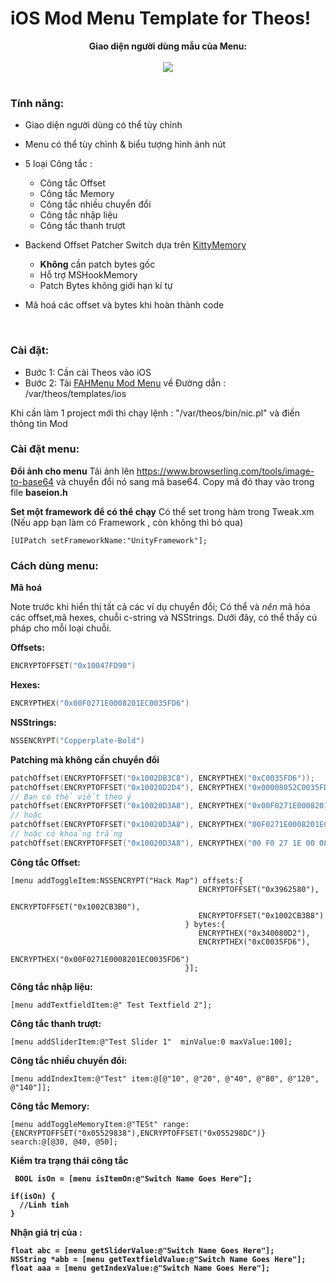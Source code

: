 # iOS Mod Menu Template for Theos!

<div style="text-align: center;">
<b>Giao diện người dùng mẫu của Menu:</b><br><br>

<img src="https://github.com/fahlnbg/FAHMenu-iOS-Mod-Menu/blob/main/Screenshot/Preview.PNG">
</div>

<br>

### Tính năng:
* Giao diện người dùng có thể tùy chỉnh
* Menu có thể tùy chỉnh & biểu tượng hình ảnh nút
* 5 loại Công tắc :
  * Công tắc Offset
  * Công tắc Memory
  * Công tắc nhiều chuyển đổi 
  * Công tắc nhập liệu
  * Công tắc thanh trượt

* Backend Offset Patcher Switch dựa trên [KittyMemory](https://github.com/MJx0/KittyMemory)
  * **Không** cần patch bytes gốc
  * Hỗ trợ MSHookMemory
  * Patch Bytes không giới hạn kí tự
* Mã hoá các offset và bytes khi hoàn thành code

<br>

### Cài đặt:

* Bước 1: Cần cài Theos vào iOS
* Bước 2: Tải [FAHMenu Mod Menu](https://github.com/fahlnbg/FAHMenu-iOS-Mod-Menu/blob/main/FAHMenu-iOS-Mod-Menu.nic.tar?raw=true) về Đường dẫn : /var/theos/templates/ios

Khi cần làm 1 project mới thì chạy lệnh : "/var/theos/bin/nic.pl" và điền thông tin Mod

### Cài đặt menu:

**Đổi ảnh cho menu**
Tải ảnh lên https://www.browserling.com/tools/image-to-base64 và chuyển đổi nó sang mã base64.
Copy mã đó thay vào trong file **baseion.h**

**Set một framework để có thể chạy**
Có thể set trong hàm trong Tweak.xm (Nếu app bạn làm có Framework , còn không thì bỏ qua)
```obj-c
[UIPatch setFrameworkName:"UnityFramework"];
```

### Cách dùng menu:

**Mã hoá**

Note trước khi hiển thị tất cả các ví dụ chuyển đổi; Có thể và *nên* mã hóa các offset,mã hexes, chuỗi c-string và NSStrings. Dưới đây, có thể thấy cú pháp cho mỗi loại chuỗi.

**Offsets:**
```c
ENCRYPTOFFSET("0x10047FD90")
```

**Hexes:**
```c
ENCRYPTHEX("0x00F0271E0008201EC0035FD6")
```

**NSStrings:**
```c
NSSENCRYPT("Copperplate-Bold")
```

<b> Patching mà không cần chuyển đổi </b>
```c
patchOffset(ENCRYPTOFFSET("0x1002DB3C8"), ENCRYPTHEX("0xC0035FD6"));
patchOffset(ENCRYPTOFFSET("0x10020D2D4"), ENCRYPTHEX("0x00008052C0035FD6"));
// Bạn có thể viết theo ý 
patchOffset(ENCRYPTOFFSET("0x10020D3A8"), ENCRYPTHEX("0x00F0271E0008201EC0035FD6"));
// hoặc  
patchOffset(ENCRYPTOFFSET("0x10020D3A8"), ENCRYPTHEX("00F0271E0008201EC0035FD6"));
// hoặc có khoảng trắng
patchOffset(ENCRYPTOFFSET("0x10020D3A8"), ENCRYPTHEX("00 F0 27 1E 00 08 20 1E C0 03 5F D6"));
```


<b> Công tắc Offset: </b>
```obj-c
[menu addToggleItem:NSSENCRYPT("Hack Map") offsets:{
                                          ENCRYPTOFFSET("0x3962580"),                                     
                                          ENCRYPTOFFSET("0x1002CB3B0"),
                                          ENCRYPTOFFSET("0x1002CB3B8")
                                       } bytes:{
                                          ENCRYPTHEX("0x340080D2"),
                                          ENCRYPTHEX("0xC0035FD6"),
                                          ENCRYPTHEX("0x00F0271E0008201EC0035FD6")
                                       }];
```


<b> Công tắc nhập liệu: </b>
```obj-c
[menu addTextfieldItem:@" Test Textfield 2"];
```
<b> Công tắc thanh trượt: </b>
```obj-c
[menu addSliderItem:@"Test Slider 1"  minValue:0 maxValue:100];
```
<b>Công tắc nhiều chuyển đổi: </b>
```obj-c
[menu addIndexItem:@"Test" item:@[@"10", @"20", @"40", @"80", @"120", @"140"]];
```
<b>Công tắc Memory: </b>
```obj-c
[menu addToggleMemoryItem:@"TESt" range:{ENCRYPTOFFSET("0x05529838"),ENCRYPTOFFSET("0x055298DC")} search:@[@30, @40, @50];
```


<b> Kiểm tra trạng thái công tắc
```obj-c
 BOOL isOn = [menu isItemOn:@"Switch Name Goes Here"];

if(isOn) {
  //Linh tinh
}

```
<b> Nhận giá trị của : </b>
```obj-c
float abc = [menu getSliderValue:@"Switch Name Goes Here"];
NSString *abb = [menu getTextfieldValue:@"Switch Name Goes Here"];
float aaa = [menu getIndexValue:@"Switch Name Goes Here"];

```

